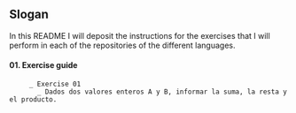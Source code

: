 ## Slogan
In this README I will deposit the instructions for the exercises that I will perform in each of the repositories of the different languages.

#### 01. Exercise guide
         _ Exercise 01
           _ Dados dos valores enteros A y B, informar la suma, la resta y el producto.
